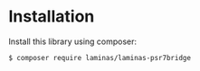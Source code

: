# Installation

Install this library using composer:

```console
$ composer require laminas/laminas-psr7bridge
```
